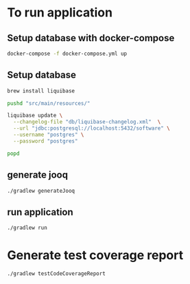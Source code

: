 # To run application

## Setup database with docker-compose
```bash
docker-compose -f docker-compose.yml up
```
## Setup database
```bash
brew install liquibase

pushd "src/main/resources/"

liquibase update \
  --changelog-file "db/liquibase-changelog.xml"  \
  --url "jdbc:postgresql://localhost:5432/software" \
  --username "postgres" \
  --password "postgres"

popd
```

## generate jooq
```bash
./gradlew generateJooq
```

## run application
```bash
./gradlew run
```

# Generate test coverage report
```bash
./gradlew testCodeCoverageReport
```
